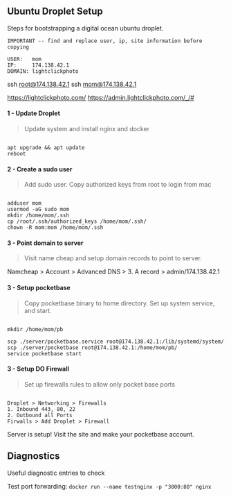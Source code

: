 ## Ubuntu Droplet Setup
Steps for bootstrapping a digital ocean ubuntu droplet.

```
IMPORTANT -- find and replace user, ip, site information before copying

USER:   mom
IP:     174.138.42.1
DOMAIN: lightclickphoto

```

ssh root@174.138.42.1
ssh mom@174.138.42.1

https://lightclickphoto.com/
https://admin.lightclickphoto.com/_/#


#### 1 - Update Droplet
> Update system and install nginx and docker
```

apt upgrade && apt update
reboot

```

#### 2 - Create a sudo user
> Add sudo user. Copy authorized keys from root to login from mac
```

adduser mom 
usermod -aG sudo mom 
mkdir /home/mom/.ssh
cp /root/.ssh/authorized_keys /home/mom/.ssh/
chown -R mom:mom /home/mom/.ssh

```

#### 3 - Point domain to server
> Visit name cheap and setup domain records to point to server.

Namcheap > Account > Advanced DNS >
 3. A record > admin/174.138.42.1


#### 3 - Setup pocketbase
> Copy pocketbase binary to home directory. Set up system service, and start. 
```

mkdir /home/mom/pb

scp ./server/pocketbase.service root@174.138.42.1:/lib/systemd/system/
scp ./server/pocketbase root@174.138.42.1:/home/mom/pb/
service pocketbase start

```

#### 3 - Setup DO Firewall 
> Set up firewalls rules to allow only pocket base ports 
```

Droplet > Networking > Firewalls 
1. Inbound 443, 80, 22
2. Outbound all Ports
Firwalls > Add Droplet > Firewall

```


Server is setup! Visit the site and make your pocketbase account.


## Diagnostics
Useful diagnostic entries to check

Test port forwarding:
`
docker run --name testnginx -p "3000:80" nginx
`

